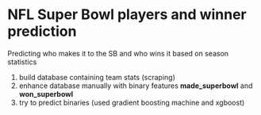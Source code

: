 # NFL Super Bowl players and winner prediction
Predicting who makes it to the SB and who wins it based on season statistics

1. build database containing team stats (scraping)
2. enhance database manually with binary features **made_superbowl** and **won_superbowl**
3. try to predict binaries (used gradient boosting machine and xgboost)
